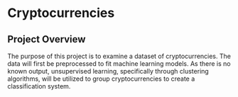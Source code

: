 # Cryptocurrencies

## Project Overview 

The purpose of this project is to examine a dataset of cryptocurrencies. The data will first be preprocessed to fit machine learning models. As there is no known output, unsupervised learning, specifically through clustering algorithms, will be utilized to group cryptocurrencies to create a classification system.  
